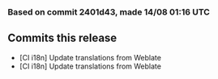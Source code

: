 ### Based on commit 2401d43, made 14/08 01:16 UTC
## Commits this release
  - [CI i18n] Update translations from Weblate
  - [CI i18n] Update translations from Weblate